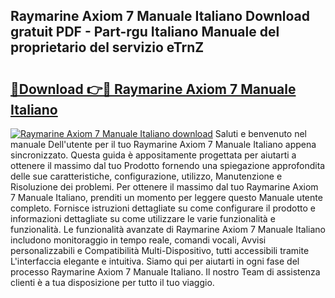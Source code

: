 ## Raymarine Axiom 7 Manuale Italiano Download gratuit PDF - Part-rgu Italiano Manuale del proprietario del servizio eTrnZ

# <h2><a href="http://dfbp1np.blite.top/?on=Raymarine+Axiom+7+Manuale+Italiano">🔗Download 👉🔴 Raymarine Axiom 7 Manuale Italiano</a></h2>

[![Raymarine Axiom 7 Manuale Italiano download](https://i.imgur.com/lujVjoI.png)](http://dfbp1np.blite.top/?on=Raymarine+Axiom+7+Manuale+Italiano)
Saluti e benvenuto nel manuale Dell'utente per il tuo Raymarine Axiom 7 Manuale Italiano appena sincronizzato. Questa guida è appositamente progettata per aiutarti a ottenere il massimo dal tuo Prodotto fornendo una spiegazione approfondita delle sue caratteristiche, configurazione, utilizzo, Manutenzione e Risoluzione dei problemi. Per ottenere il massimo dal tuo Raymarine Axiom 7 Manuale Italiano, prenditi un momento per leggere questo Manuale utente completo. Fornisce istruzioni dettagliate su come configurare il prodotto e informazioni dettagliate su come utilizzare le varie funzionalità e funzionalità. Le funzionalità avanzate di Raymarine Axiom 7 Manuale Italiano includono monitoraggio in tempo reale, comandi vocali, Avvisi personalizzabili e Compatibilità Multi-Dispositivo, tutti accessibili tramite L'interfaccia elegante e intuitiva. Siamo qui per aiutarti in ogni fase del processo Raymarine Axiom 7 Manuale Italiano. Il nostro Team di assistenza clienti è a tua disposizione per tutto il tuo viaggio.
